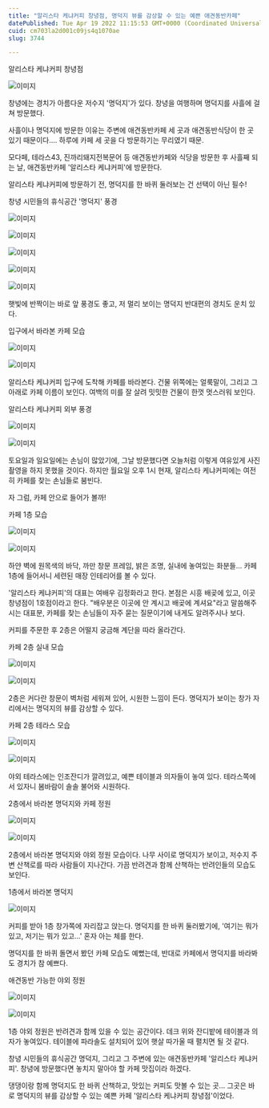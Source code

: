 ```yaml
---
title: "알리스타 케냐커피 창녕점, 명덕지 뷰를 감상할 수 있는 예쁜 애견동반카페"
datePublished: Tue Apr 19 2022 11:15:53 GMT+0000 (Coordinated Universal Time)
cuid: cm703la2d001c09js4q1070ae
slug: 3744

---
```



알리스타 케냐커피 창녕점

![이미지](https://cdn.hashnode.com/res/hashnode/image/upload/v1739255067572/db8c08b9-2459-4423-b2bf-73bd099e0628.jpeg)

창녕에는 경치가 아름다운 저수지 '명덕지'가 있다. 창녕을 여행하며 명덕지를 사흘에 걸쳐 방문했다.

사흘이나 명덕지에 방문한 이유는 주변에 애견동반카페 세 곳과 애견동반식당이 한 곳 있기 때문이다.... 하루에 카페 세 곳을 다 방문하기는 무리였기 때문.

모다페, 테라스43, 진까리돼지전복문어 등 애견동반카페와 식당을 방문한 후 사흘째 되는 날, 애견동반카페 '알리스타 케냐커피'에 방문한다.

알리스타 케냐커피에 방문하기 전, 명덕지를 한 바퀴 둘러보는 건 선택이 아닌 필수!

창녕 시민들의 휴식공간 '명덕지' 풍경

![이미지](https://cdn.hashnode.com/res/hashnode/image/upload/v1739255069805/63ee761b-515f-4895-8517-f0f3a944566a.jpeg)

![이미지](https://cdn.hashnode.com/res/hashnode/image/upload/v1739255072129/9abc2979-d6ea-4316-90b0-5664f2a47b93.jpeg)

![이미지](https://cdn.hashnode.com/res/hashnode/image/upload/v1739255074600/1f5b7a8b-4851-4a95-b882-19dcfd550eae.jpeg)

![이미지](https://cdn.hashnode.com/res/hashnode/image/upload/v1739255076951/6ec6037b-e50d-4501-9bfb-16a45edfd541.jpeg)

![이미지](https://cdn.hashnode.com/res/hashnode/image/upload/v1739255079264/e9049a71-a94e-4199-8986-5a48fa249de4.jpeg)

햇빛에 반짝이는 바로 앞 풍경도 좋고, 저 멀리 보이는 명덕지 반대편의 경치도 운치 있다.

입구에서 바라본 카페 모습

![이미지](https://cdn.hashnode.com/res/hashnode/image/upload/v1739255081582/81ae1ad9-3764-47bf-8172-93f084a77ed9.jpeg)

![이미지](https://cdn.hashnode.com/res/hashnode/image/upload/v1739255083823/7c026b90-29cc-497c-8eaf-89626aba8a09.jpeg)

알리스타 케냐커피 입구에 도착해 카페를 바라본다. 건물 위쪽에는 얼룩말이, 그리고 그 아래로 카페 이름이 보인다. 여백의 미를 잘 살려 밋밋한 건물이 한껏 멋스러워 보인다.

알리스타 케냐커피 외부 풍경

![이미지](https://cdn.hashnode.com/res/hashnode/image/upload/v1739255086486/82da8469-d5e5-40c3-81b2-b757167f7500.jpeg)

![이미지](https://cdn.hashnode.com/res/hashnode/image/upload/v1739255088819/f9092740-438f-4d1f-9c17-c24d88fa2be9.jpeg)

토요일과 일요일에는 손님이 많았기에, 그날 방문했다면 오늘처럼 이렇게 여유있게 사진촬영을 하지 못했을 것이다. 하지만 월요일 오후 1시 현재, 알리스타 케냐커피에는 여전히 카페를 찾는 손님들로 붐빈다.

자 그럼, 카페 안으로 들어가 볼까!

카페 1층 모습

![이미지](https://cdn.hashnode.com/res/hashnode/image/upload/v1739255091103/3d7c3f2a-0fd3-4518-8665-68a9f3ba94d2.jpeg)

![이미지](https://cdn.hashnode.com/res/hashnode/image/upload/v1739255093227/f7722b9e-d6e9-4479-9eb0-f14db26e9213.jpeg)

하얀 벽에 원목색의 바닥, 까만 창문 프레임, 밝은 조명, 실내에 놓여있는 화분들... 카페 1층에 들어서니 세련된 매장 인테리어를 볼 수 있다.

'알리스타 케냐커피'의 대표는 여배우 김정화라고 한다. 본점은 시흥 배곶에 있고, 이곳 창녕점이 1호점이라고 한다. "배우분은 이곳에 안 계시고 배곶에 계셔요"라고 말씀해주시는 대표분, 카페를 찾는 손님들이 자주 묻는 질문이기에 내게도 알려주시나 보다.

커피를 주문한 후 2층은 어떨지 궁금해 계단을 따라 올라간다.

카페 2층 실내 모습

![이미지](https://cdn.hashnode.com/res/hashnode/image/upload/v1739255095501/4c7f7879-4ff0-42d5-8f03-9ab4342412e5.jpeg)

![이미지](https://cdn.hashnode.com/res/hashnode/image/upload/v1739255098274/a7d9e67e-ca6f-4abd-b696-b17359fce7b0.jpeg)

2층은 커다란 창문이 벽처럼 세워져 있어, 시원한 느낌이 든다. 명덕지가 보이는 창가 자리에서는 명덕지의 뷰를 감상할 수 있다.

카페 2층 테라스 모습

![이미지](https://cdn.hashnode.com/res/hashnode/image/upload/v1739255100893/9b95eeef-a7d8-452e-a776-5394e13dfea7.jpeg)

![이미지](https://cdn.hashnode.com/res/hashnode/image/upload/v1739255103385/454bfbef-9985-4899-9803-0fc9ea9cc1a2.jpeg)

야외 테라스에는 인조잔디가 깔려있고, 예쁜 테이블과 의자들이 놓여 있다. 테라스쪽에 서 있자니 봄바람이 솔솔 불어와 시원하다.

2층에서 바라본 명덕지와 카페 정원

![이미지](https://cdn.hashnode.com/res/hashnode/image/upload/v1739255106078/cf484b13-7a29-4818-9d5e-e2b275b44d65.jpeg)

![이미지](https://cdn.hashnode.com/res/hashnode/image/upload/v1739255108680/5b473ba2-93d1-4411-b0a1-eef06b293b40.jpeg)

2층에서 바라본 명덕지와 야외 정원 모습이다. 나무 사이로 명덕지가 보이고, 저수지 주변 산책로를 따라 사람들이 지나간다. 가끔 반려견과 함께 산책하는 반려인들의 모습도 보인다.

1층에서 바라본 명덕지

![이미지](https://cdn.hashnode.com/res/hashnode/image/upload/v1739255111081/de1dd9f2-4280-4461-af77-8b7cd1a1fc57.jpeg)

커피를 받아 1층 창가쪽에 자리잡고 앉는다. 명덕지를 한 바퀴 둘러봤기에, '여기는 뭐가 있고, 저기는 뭐가 있고...' 혼자 아는 체를 한다.

명덕지를 한 바퀴 돌면서 봤던 카페 모습도 예뻤는데, 반대로 카페에서 명덕지를 바라봐도 경치가 참 예쁘다.

애견동반 가능한 야외 정원

![이미지](https://cdn.hashnode.com/res/hashnode/image/upload/v1739255113763/9ed96d3a-8d02-4eec-b61c-2e47b72742be.jpeg)

![이미지](https://cdn.hashnode.com/res/hashnode/image/upload/v1739255116231/260843e8-507f-4bce-8a79-ae935fd19155.jpeg)

1층 야외 정원은 반려견과 함께 있을 수 있는 공간이다. 데크 위와 잔디밭에 테이블과 의자가 놓여있다. 테이블에 파라솔도 설치되어 있어 햇살 따가울 때 펼치면 될 것 같다.

창녕 시민들의 휴식공간 명덕지, 그리고 그 주변에 있는 애견동반카페 '알리스타 케냐커피'. 창녕에 방문했다면 놓치지 말아야 할 카페 맛집이라 하겠다.

댕댕이랑 함께 명덕지도 한 바퀴 산책하고, 맛있는 커피도 맛볼 수 있는 곳... 그곳은 바로 명덕지의 뷰를 감상할 수 있는 예쁜 카페 '알리스타 케냐커피 창녕점'이었다.